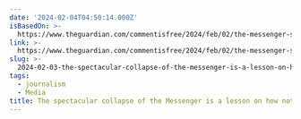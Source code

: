 ```yaml
---
date: '2024-02-04T04:50:14.000Z'
isBasedOn: >-
  https://www.theguardian.com/commentisfree/2024/feb/02/the-messenger-startup-collapse-journalism-takeaways?CMP=Share_AndroidApp_Other
link: >-
  https://www.theguardian.com/commentisfree/2024/feb/02/the-messenger-startup-collapse-journalism-takeaways?CMP=Share_AndroidApp_Other
slug: >-
  2024-02-03-the-spectacular-collapse-of-the-messenger-is-a-lesson-on-how-not-to-do-jour
tags:
  - journalism
  - Media
title: The spectacular collapse of the Messenger is a lesson on how not to do jour
---
```


